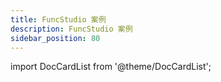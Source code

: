 ```yaml
---
title: FuncStudio 案例
description: FuncStudio 案例
sidebar_position: 80
---
```


import DocCardList from '@theme/DocCardList';

<DocCardList />

<!-- * [第三方计算内核的接入案例](third.md)

* [二次开发的内核接入案例](xstudio.md) -->